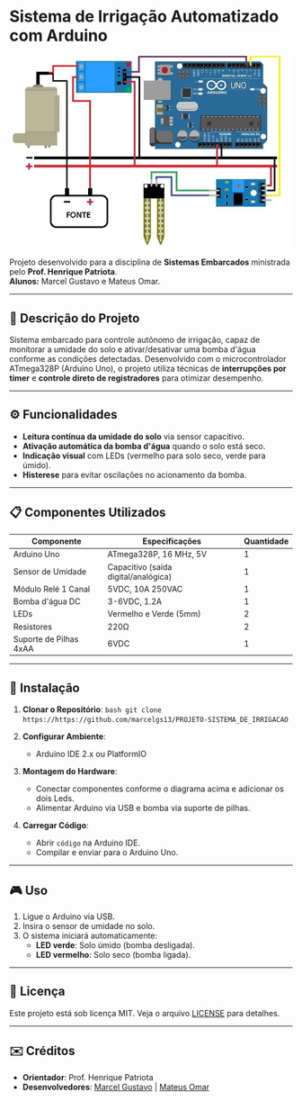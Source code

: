 # Sistema de Irrigação Automatizado com Arduino

![Diagrama do Sistema](esquema_de_montagem.jpg) 

Projeto desenvolvido para a disciplina de **Sistemas Embarcados** ministrada pelo **Prof. Henrique Patriota**.  
**Alunos:** Marcel Gustavo e Mateus Omar.

---

## 🚀 Descrição do Projeto
Sistema embarcado para controle autônomo de irrigação, capaz de monitorar a umidade do solo e ativar/desativar uma bomba d'água conforme as condições detectadas. Desenvolvido com o microcontrolador ATmega328P (Arduino Uno), o projeto utiliza técnicas de  **interrupções por timer** e **controle direto de registradores** para otimizar desempenho.

---

## ⚙️ Funcionalidades
- **Leitura contínua da umidade do solo** via sensor capacitivo.
- **Ativação automática da bomba d'água** quando o solo está seco.
- **Indicação visual** com LEDs (vermelho para solo seco, verde para úmido).
- **Histerese** para evitar oscilações no acionamento da bomba.

---

## 📋 Componentes Utilizados
| Componente               | Especificações                          | Quantidade |
|--------------------------|-----------------------------------------|------------|
| Arduino Uno              | ATmega328P, 16 MHz, 5V                 | 1          |
| Sensor de Umidade        | Capacitivo (saída digital/analógica)    | 1          |
| Módulo Relé 1 Canal      | 5VDC, 10A 250VAC                       | 1          |
| Bomba d'água DC          | 3-6VDC, 1.2A                           | 1          |
| LEDs                     | Vermelho e Verde (5mm)                  | 2          |
| Resistores               | 220Ω                                    | 2          |
| Suporte de Pilhas 4xAA   | 6VDC                                    | 1          |

---

## 🔧 Instalação
1. **Clonar o Repositório**:
   ``bash
   git clone https://https://github.com/marcelgs13/PROJETO-SISTEMA_DE_IRRIGACAO
   ``

2. **Configurar Ambiente**:
   - Arduino IDE 2.x ou PlatformIO

3. **Montagem do Hardware**:
   - Conectar componentes conforme o diagrama acima e adicionar os dois Leds.
   - Alimentar Arduino via USB e bomba via suporte de pilhas.

4. **Carregar Código**:
   - Abrir `código` na Arduino IDE.
   - Compilar e enviar para o Arduino Uno.

---

## 🎮 Uso
1. Ligue o Arduino via USB.
2. Insira o sensor de umidade no solo.
3. O sistema iniciará automaticamente:
   - **LED verde**: Solo úmido (bomba desligada).
   - **LED vermelho**: Solo seco (bomba ligada).

---

## 📄 Licença
Este projeto está sob licença MIT. Veja o arquivo [LICENSE](LICENSE) para detalhes.

---

## ✉️ Créditos
- **Orientador**: Prof. Henrique Patriota  
- **Desenvolvedores**: [Marcel Gustavo](https://github.com/marcel-gustavo) | [Mateus Omar]((https://github.com/M4T3U5123))
